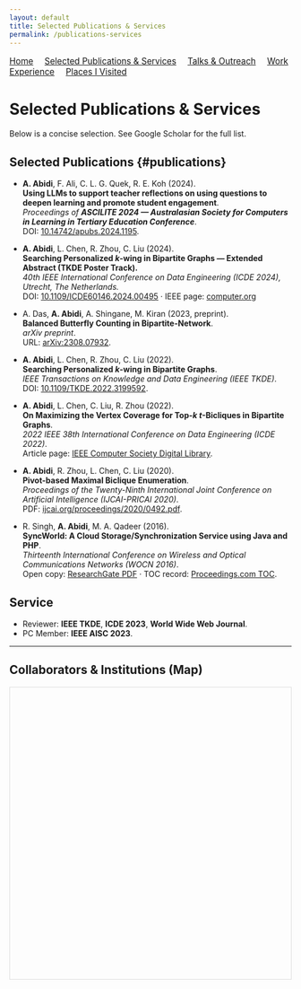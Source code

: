 ```yaml
---
layout: default
title: Selected Publications & Services
permalink: /publications-services
---
```



<nav style="margin: 1rem 0; font-size: 0.95rem;">
  <a href="/" style="margin-right: 1rem;">Home</a>
  <a href="/publications-services" style="margin-right: 1rem;">Selected Publications & Services</a>
  <a href="/talks-outreach" style="margin-right: 1rem;">Talks & Outreach</a>
  <a href="/experience" style="margin-right: 1rem;">Work Experience</a>
  <a href="/places" style="margin-right: 1rem;">Places I Visited</a>
</nav>


# Selected Publications & Services

Below is a concise selection. See Google Scholar for the full list.

## Selected Publications {#publications}

- **A. Abidi**, F. Ali, C. L. G. Quek, R. E. Koh (2024).  
  **Using LLMs to support teacher reflections on using questions to deepen learning and promote student engagement**.  
  *Proceedings of **ASCILITE 2024 — Australasian Society for Computers in Learning in Tertiary Education Conference***.  
  DOI: [10.14742/apubs.2024.1195](https://doi.org/10.14742/apubs.2024.1195).

- **A. Abidi**, L. Chen, R. Zhou, C. Liu (2024).  
  **Searching Personalized *k*-wing in Bipartite Graphs — Extended Abstract (TKDE Poster Track).**  
  *40th IEEE International Conference on Data Engineering (ICDE 2024), Utrecht, The Netherlands.*  
  DOI: [10.1109/ICDE60146.2024.00495](https://doi.org/10.1109/ICDE60146.2024.00495) · IEEE page: [computer.org](https://www.computer.org/csdl/proceedings-article/icde/2024/171500f727/1YOtqb6CwUw)

- A. Das, **A. Abidi**, A. Shingane, M. Kiran (2023, preprint).  
  **Balanced Butterfly Counting in Bipartite-Network**.  
  *arXiv preprint*.  
  URL: [arXiv:2308.07932](https://arxiv.org/abs/2308.07932).

- **A. Abidi**, L. Chen, R. Zhou, C. Liu (2022).  
  **Searching Personalized *k*-wing in Bipartite Graphs**.  
  *IEEE Transactions on Knowledge and Data Engineering (IEEE TKDE)*.  
  DOI: [10.1109/TKDE.2022.3199592](https://doi.org/10.1109/TKDE.2022.3199592). 

- **A. Abidi**, L. Chen, C. Liu, R. Zhou (2022).  
  **On Maximizing the Vertex Coverage for Top-*k* *t*-Bicliques in Bipartite Graphs**.  
  *2022 IEEE 38th International Conference on Data Engineering (ICDE 2022)*.  
  Article page: [IEEE Computer Society Digital Library](https://www.computer.org/csdl/proceedings-article/icde/2022/088300c346/1FwFuCFcARG). 

- **A. Abidi**, R. Zhou, L. Chen, C. Liu (2020).  
  **Pivot-based Maximal Biclique Enumeration**.  
  *Proceedings of the Twenty-Ninth International Joint Conference on Artificial Intelligence (IJCAI-PRICAI 2020)*.  
  PDF: [ijcai.org/proceedings/2020/0492.pdf](https://www.ijcai.org/proceedings/2020/0492.pdf).

- R. Singh, **A. Abidi**, M. A. Qadeer (2016).  
  **SyncWorld: A Cloud Storage/Synchronization Service using Java and PHP**.  
  *Thirteenth International Conference on Wireless and Optical Communications Networks (WOCN 2016)*.  
  Open copy: [ResearchGate PDF](https://www.researchgate.net/profile/Aman-Abidi/publication/311313841_SyncWorld_A_cloud_storagesynchronization_service_using_Java_and_Php/links/5b591920aca272a2d66b9c23/SyncWorld-A-cloud-storage-synchronization-service-using-Java-and-Php.pdf) · TOC record: [Proceedings.com TOC](https://www.proceedings.com/content/032/032386webtoc.pdf). 


## Service
- Reviewer: **IEEE TKDE**, **ICDE 2023**, **World Wide Web Journal**.  
- PC Member: **IEEE AISC 2023**.

---

## Collaborators & Institutions (Map)

<link rel="stylesheet" href="https://unpkg.com/leaflet@1.9.4/dist/leaflet.css"/>
<script src="https://unpkg.com/leaflet@1.9.4/dist/leaflet.js"></script>
<style>
  #collab-map { height: 520px; margin: 1rem 0; border: 1px solid #ddd; }
</style>

<div id="collab-map" role="region" aria-label="Collaborators map"></div>

<script>
  // Initialise map
  var map = L.map('collab-map').setView([9.5, 90.0], 3);

  L.tileLayer('https://{s}.tile.openstreetmap.org/{z}/{x}/{y}.png', {
    maxZoom: 19,
    attribution: '&copy; OpenStreetMap contributors'
  }).addTo(map);

  // Marker data — update as needed
  var markers = [
    {
      name: "NIE / NTU (Singapore)",
      people: ["Dr. C. L. G. Quek", "R. E. Koh", "A. Abidi"],
      coords: [1.3483, 103.6831]
    },
    {
      name: "Swinburne University of Technology (Hawthorn)",
      people: ["Prof. Chengfei Liu", "Dr. Lu Chen", "Dr. Rui Zhou", "A. Abidi"],
      coords: [-37.8206, 145.0400]
    },
    {
      name: "Deakin University (Burwood)",
      people: ["Teaching collaborations (sessional tutor)"],
      coords: [-37.8475, 145.1140]
    },
    {
      name: "Purdue University Northwest (Hammond)",
      people: ["Dr. Quamar Niyaz"],
      coords: [41.5834, -87.4766]
    },
    {
      name: "BITS Pilani (Hyderabad)",
      people: ["Dr. Apurba Das"],
      coords: [17.5933, 78.1230]
    }
  ];

  var bounds = [];
  markers.forEach(function(m) {
    var popup = "<strong>" + m.name + "</strong><br/>" +
                "Collaborators: " + m.people.join(", ");
    var marker = L.marker(m.coords).addTo(map).bindPopup(popup);
    bounds.push(m.coords);
  });

  if (bounds.length > 0) {
    map.fitBounds(bounds, { padding: [30, 30] });
  }
</script>
